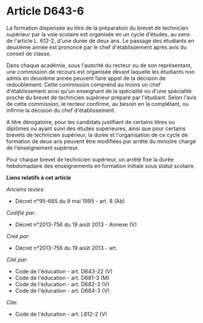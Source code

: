 # Article D643-6

La formation dispensée au titre de la préparation du brevet de technicien supérieur par la voie scolaire est organisée en un
cycle d'études, au sens de l'article L. 612-2, d'une durée de deux ans. Le passage des étudiants en deuxième année est
prononcé par le chef d'établissement après avis du conseil de classe. 

Dans chaque académie, sous l'autorité du recteur ou de son représentant, une commission de recours est organisée devant
laquelle les étudiants non admis en deuxième année peuvent faire appel de la décision de redoublement. Cette commission
comprend au moins un chef d'établissement ainsi qu'un enseignant de la spécialité ou d'une spécialité proche du brevet de
technicien supérieur préparé par l'étudiant. Selon l'avis de cette commission, le recteur confirme, au besoin en la
complétant, ou infirme la décision du chef d'établissement. 

A titre dérogatoire, pour les candidats justifiant de certains titres ou diplômes ou ayant suivi des études supérieures,
ainsi que pour certains brevets de technicien supérieur, la durée et l'organisation de ce cycle de formation de deux ans
peuvent être modifiées par arrêté du ministre chargé de l'enseignement supérieur. 

Pour chaque brevet de technicien supérieur, un arrêté fixe la durée hebdomadaire des enseignements en formation initiale sous
statut scolaire.

**Liens relatifs à cet article**

_Anciens textes_:

  - Décret n°95-665 du 9 mai 1995 - art. 8 (Ab)

_Codifié par_:

  - Décret n°2013-756 du 19 août 2013 -  Annexe (V)

_Créé par_:

  - Décret n°2013-756 du 19 août 2013 - art.

_Cité par_:

  - Code de l'éducation - art. D643-22 (V)
  - Code de l'éducation - art. D681-3 (M)
  - Code de l'éducation - art. D682-3 (V)
  - Code de l'éducation - art. D684-3 (V)

_Cite_:

  - Code de l'éducation - art. L612-2 (V)

